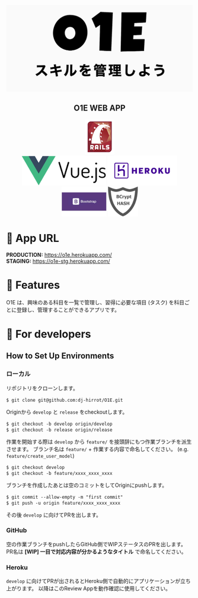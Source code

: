 <img src="https://github.com/dj-hirrot/O1E/blob/image/README/o1e_logo.png">
<h2 align="center">O1E WEB APP</h2>
<p align="center">
  <a href="https://rubyonrails.org/"><img src="https://github.com/dj-hirrot/O1E/blob/image/README/rails_logo.jpg" width="80px;" /></a>
  <br>
  <a href="https://jp.vuejs.org/index.html"><img src="https://github.com/dj-hirrot/O1E/blob/image/README/vue_logo.png" height="80px;" /></a>
  <a href="https://jp.heroku.com/"><img src="https://github.com/dj-hirrot/O1E/blob/image/README/heroku_logo.jpg" height="80px;" /></a>
  <a href="https://getbootstrap.com/"><img src="https://github.com/dj-hirrot/O1E/blob/image/README/bootstrap_logo.jpg" height="80px;" /></a>
  <a href="https://docs.rs/bcrypt/0.7.0/bcrypt/"><img src="https://github.com/dj-hirrot/O1E/blob/image/README/bcrypt_logo.jpg" height="80px;" /></a>
</p>

# 🍺 App URL
**PRODUCTION:** https://o1e.herokuapp.com/  
**STAGING:** https://o1e-stg.herokuapp.com/

# 🍺 Features
O1E は、興味のある科目を一覧で管理し、習得に必要な項目 (タスク) を科目ごとに登録し、管理することができるアプリです。

# 🍺 For developers
## How to Set Up Environments
### ローカル
リポジトリをクローンします。
```shell
$ git clone git@github.com:dj-hirrot/O1E.git
```
Originから `develop` と `release` をcheckoutします。
```shell
$ git checkout -b develop origin/develop
$ git checkout -b release origin/release
```
作業を開始する際は `develop` から `feature/` を接頭辞にもつ作業ブランチを派生させます。
ブランチ名は `feature/` + 作業する内容で命名してください。 (e.g. `feature/create_user_model`)
```shell
$ git checkout develop
$ git checkout -b feature/xxxx_xxxx_xxxx
```
ブランチを作成したあとは空のコミットをしてOriginにpushします。
```
$ git commit --allow-empty -m "first commit"
$ git push -u origin feature/xxxx_xxxx_xxxx
```
その後 `develop` に向けてPRを出します。

### GitHub
空の作業ブランチをpushしたらGitHub側でWIPステータスのPRを出します。
PR名は **[WIP] 一目で対応内容が分かるようなタイトル** で命名してください。

### Heroku
`develop` に向けてPRが出されるとHeroku側で自動的にアプリケーションが立ち上がります。
以降はこのReview Appを動作確認に使用してください。
